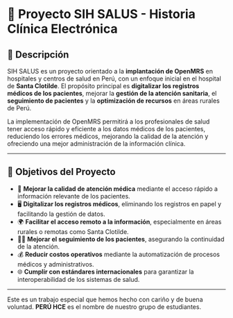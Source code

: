 # 🚀 Proyecto SIH SALUS - Historia Clínica Electrónica

## 📝 Descripción

SIH SALUS es un proyecto orientado a la **implantación de OpenMRS** en hospitales y centros de salud en Perú, con un enfoque inicial en el hospital de **Santa Clotilde**. El propósito principal es **digitalizar los registros médicos de los pacientes**, mejorar la **gestión de la atención sanitaria**, el **seguimiento de pacientes** y la **optimización de recursos** en áreas rurales de Perú.

La implementación de OpenMRS permitirá a los profesionales de salud tener acceso rápido y eficiente a los datos médicos de los pacientes, reduciendo los errores médicos, mejorando la calidad de la atención y ofreciendo una mejor administración de la información clínica.

---

## 🎯 Objetivos del Proyecto

- 🏥 **Mejorar la calidad de atención médica** mediante el acceso rápido a información relevante de los pacientes.
- 🖥️ **Digitalizar los registros médicos**, eliminando los registros en papel y facilitando la gestión de datos.
- 🌍 **Facilitar el acceso remoto a la información**, especialmente en áreas rurales o remotas como Santa Clotilde.
- 👩‍⚕️ **Mejorar el seguimiento de los pacientes**, asegurando la continuidad de la atención.
- 💰 **Reducir costos operativos** mediante la automatización de procesos médicos y administrativos.
- 🌐 **Cumplir con estándares internacionales** para garantizar la interoperabilidad de los sistemas de salud.

---

Este es un trabajo especial que hemos hecho con cariño y de buena voluntad. **PERÚ HCE** es el nombre de nuestro grupo de estudiantes.
